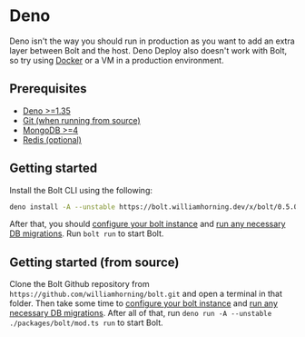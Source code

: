 # Deno

Deno isn't the way you should run in production as you want to add an extra
layer between Bolt and the host. Deno Deploy also doesn't work with Bolt, so try
using [Docker](./docker.md) or a VM in a production environment.

## Prerequisites

- [Deno >=1.35](https://deno.land)
- [Git (when running from source)](https://git-scm.com)
- [MongoDB >=4](https://www.mongodb.com/docs/manual/installation/)
- [Redis (optional)](https://redis.io/docs/getting-started/installation/)

## Getting started

Install the Bolt CLI using the following:

```sh
deno install -A --unstable https://bolt.williamhorning.dev/x/bolt/0.5.0/mod.ts
```

After that, you should [configure your bolt instance](./configure.md) and
[run any necessary DB migrations](./database.md). Run `bolt run` to start Bolt.

## Getting started (from source)

Clone the Bolt Github repository from
`https://github.com/williamhorning/bolt.git` and open a terminal in that folder.
Then take some time to [configure your bolt instance](./configure.md) and
[run any necessary DB migrations](./database.md). After all of that, run
`deno run -A --unstable ./packages/bolt/mod.ts run` to start Bolt.

